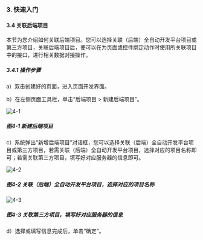 ### 3. 快速入门

#### 3.4 关联后端项目

本节为您介绍如何关联后端项目。您可以选择关联（后端）全自动开发平台项目或第三方项目，关联后端项目后，便可以在为页面或控件绑定动作时使用所关联项目中的接口，进行相关数据对接操作。

##### 3.4.1 操作步骤

a）双击创建好的页面，进入页面开发界面。

b）在左侧页面工具栏，单击“后端项目 > 新建后端项目”。

![4-1](https://www.feisuanyz.com/fspage/ksrm/ksrm_3_1.png)

##### 图4-1 新建后端项目

c）系统弹出“新增后端项目”对话框，您可以选择关联（后端）全自动开发平台项目或第三方项目，若需关联（后端）全自动开发平台项目，选择对应的项目名称即可；若需关联第三方项目，填写好对应服务器的信息即可。

![4-2](https://www.feisuanyz.com/fspage/ksrm/ksrm_3_2.png)

##### 图4-2 关联（后端）全自动开发平台项目，选择对应的项目名称

![4-3](https://www.feisuanyz.com/fspage/ksrm/ksrm_3_3.png)

##### 图4-3 关联第三方项目，填写好对应服务器的信息

d）选择或填写信息完成后，单击“确定”。
